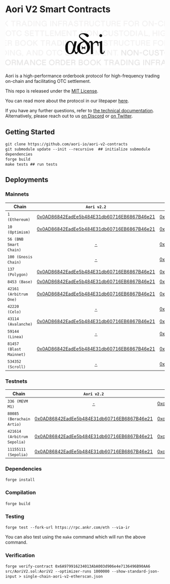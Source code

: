 # Aori V2 Smart Contracts

![.](assets/aori.svg)

Aori is a high-performance orderbook protocol for high-frequency trading on-chain and facilitating OTC settlement.

This repo is released under the [MIT License](LICENSE).

You can read more about the protocol in our litepaper [here](https://aori-io.notion.site/Aori-A-Litepaper-62f809b5c25c4798ad2c1d48d883e7bd?pvs=4).


If you have any further questions, refer to [the technical documentation](https://www.aori.io/developers). Alternatively, please reach out to us [on Discord](https://discord.gg/K37wkh2ZfR) or [on Twitter](https://twitter.com/aori_io).

## Getting Started

```
git clone https://github.com/aori-io/aori-v2-contracts
git submodule update --init --recursive  ## initialize submodule dependencies
forge build
make tests ## run tests
```

## Deployments

### Mainnets

| Chain | `Aori v2.2` | `Aori v2.1` | `Aori v2.0` |
| --- | :---: | :---: | :---: |
| `1 (Ethereum)` | [0x0AD86842EadEe5b484E31db60716EB6867B46e21](https://etherscan.io/address/0x0AD86842EadEe5b484E31db60716EB6867B46e21#code) | [0xcc1A0DA89593441571f35Dd99a0aC1856d3F1FB5](https://etherscan.io/address/0xcc1A0DA89593441571f35Dd99a0aC1856d3F1FB5#code) | [0x6A979916234013AbA003d906e4e7136496B90AA6](https://etherscan.io/address/0x6A979916234013AbA003d906e4e7136496B90AA6#code) |
| `10 (Optimism) ` | [0x0AD86842EadEe5b484E31db60716EB6867B46e21](https://optimistic.etherscan.io/address/0x0AD86842EadEe5b484E31db60716EB6867B46e21#code) | [0xcc1A0DA89593441571f35Dd99a0aC1856d3F1FB5](https://optimistic.etherscan.io/address/0xcc1A0DA89593441571f35Dd99a0aC1856d3F1FB5#code) | [0x6A979916234013AbA003d906e4e7136496B90AA6](https://optimistic.etherscan.io/address/0x6A979916234013AbA003d906e4e7136496B90AA6#code) |
| `56 (BNB Smart Chain) ` | [-]() | [0xcc1A0DA89593441571f35Dd99a0aC1856d3F1FB5](https://bscscan.com/address/0xcc1A0DA89593441571f35Dd99a0aC1856d3F1FB5#code) | [-](-) |
| `100 (Gnosis Chain) ` | [-]() | [0xcc1A0DA89593441571f35Dd99a0aC1856d3F1FB5](https://gnosisscan.io/address/0xcc1A0DA89593441571f35Dd99a0aC1856d3F1FB5#code) | [-](-) |
| `137 (Polygon) ` | [0x0AD86842EadEe5b484E31db60716EB6867B46e21](https://polygonscan.com/address/0x0AD86842EadEe5b484E31db60716EB6867B46e21#code) | [0xcc1A0DA89593441571f35Dd99a0aC1856d3F1FB5](https://polygonscan.com/address/0xcc1A0DA89593441571f35Dd99a0aC1856d3F1FB5#code) | [-](-) |
| `8453 (Base)` | [0x0AD86842EadEe5b484E31db60716EB6867B46e21](https://basescan.org/address/0x0AD86842EadEe5b484E31db60716EB6867B46e21#code) | [0xcc1A0DA89593441571f35Dd99a0aC1856d3F1FB5](https://basescan.org/address/0xcc1A0DA89593441571f35Dd99a0aC1856d3F1FB5#code) | [-]() |
| `42161 (Arbitrum One)` | [0x0AD86842EadEe5b484E31db60716EB6867B46e21](https://arbiscan.io/address/0x0AD86842EadEe5b484E31db60716EB6867B46e21#code) | [0xcc1A0DA89593441571f35Dd99a0aC1856d3F1FB5](https://arbiscan.io/address/0xcc1A0DA89593441571f35Dd99a0aC1856d3F1FB5#code) | [0x6A979916234013AbA003d906e4e7136496B90AA6](https://arbiscan.io/address/0x6A979916234013AbA003d906e4e7136496B90AA6#code) |
| `42220 (Celo)` | [-]() | [0xcc1A0DA89593441571f35Dd99a0aC1856d3F1FB5](https://celoscan.io/address/0xcc1A0DA89593441571f35Dd99a0aC1856d3F1FB5#code) | [-](-) |
| `43114 (Avalanche)` | [0x0AD86842EadEe5b484E31db60716EB6867B46e21](https://snowtrace.io/address/0x0AD86842EadEe5b484E31db60716EB6867B46e21#code) | [0xcc1A0DA89593441571f35Dd99a0aC1856d3F1FB5](https://snowtrace.io/address/0xcc1A0DA89593441571f35Dd99a0aC1856d3F1FB5#code) | [-](-) |
| `59144 (Linea)` | [-]() | [0xcc1A0DA89593441571f35Dd99a0aC1856d3F1FB5](https://lineascan.build/address/0xcc1A0DA89593441571f35Dd99a0aC1856d3F1FB5#code) | [-](-) |
| `81457 (Blast Mainnet)` | [0x0AD86842EadEe5b484E31db60716EB6867B46e21](https://blastscan.io/address/0x0AD86842EadEe5b484E31db60716EB6867B46e21#code) | [0xcc1A0DA89593441571f35Dd99a0aC1856d3F1FB5](https://blastscan.io/address/0xcc1A0DA89593441571f35Dd99a0aC1856d3F1FB5#code) | [-](-) |
| `534352 (Scroll)` | [-]() | [0xcc1A0DA89593441571f35Dd99a0aC1856d3F1FB5](https://scrollscan.com/address/0xcc1A0DA89593441571f35Dd99a0aC1856d3F1FB5#code) | [-](-) |

### Testnets

| Chain | `Aori v2.2` | `Aori v2.1` | `Aori v2.0` |
| --- | :---: | :---: | :---: |
| `336 (MEVM M1)` | [-]() | [0xcc1A0DA89593441571f35Dd99a0aC1856d3F1FB5]() | [-]() |
| `80085 (Berachain Artio) ` | [0x0AD86842EadEe5b484E31db60716EB6867B46e21](https://artio.beratrail.io/address/0x0AD86842EadEe5b484E31db60716EB6867B46e21#code) | [0xcc1A0DA89593441571f35Dd99a0aC1856d3F1FB5](https://artio.beratrail.io/address/0xcc1A0DA89593441571f35Dd99a0aC1856d3F1FB5) | [-](-) |
| `421614 (Arbitrum Sepolia)` | [0x0AD86842EadEe5b484E31db60716EB6867B46e21](https://sepolia.arbiscan.io/address/0x0AD86842EadEe5b484E31db60716EB6867B46e21#code) | [0xcc1A0DA89593441571f35Dd99a0aC1856d3F1FB5](https://sepolia.arbiscan.io/address/0xcc1A0DA89593441571f35Dd99a0aC1856d3F1FB5#code) | [0x6A979916234013AbA003d906e4e7136496B90AA6](https://sepolia.arbiscan.io/address/0x6A979916234013AbA003d906e4e7136496B90AA6#code) |
| `11155111 (Sepolia)` | [0x0AD86842EadEe5b484E31db60716EB6867B46e21](https://sepolia.etherscan.io/address/0x0AD86842EadEe5b484E31db60716EB6867B46e21#code) | [0xcc1A0DA89593441571f35Dd99a0aC1856d3F1FB5](https://sepolia.etherscan.io/address/0xcc1A0DA89593441571f35Dd99a0aC1856d3F1FB5#code) | [0x6A979916234013AbA003d906e4e7136496B90AA6](https://sepolia.etherscan.io/address/0x6A979916234013AbA003d906e4e7136496B90AA6#code) |

### Dependencies

```
forge install
```

### Compilation

```
forge build
```

### Testing

```
forge test --fork-url https://rpc.ankr.com/eth --via-ir
```

You can also test using the `make` command which will run the above command.

### Verification

```
forge verify-contract 0x6A979916234013AbA003d906e4e7136496B90AA6 src/AoriV2.sol:AoriV2 --optimizer-runs 1000000 --show-standard-json-input > single-chain-aori-v2-etherscan.json
```